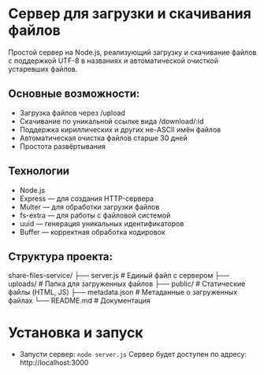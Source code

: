 # Сервер для загрузки и скачивания файлов
Простой сервер на Node.js, реализующий загрузку и скачивание файлов с поддержкой UTF-8 в названиях и автоматической очисткой устаревших файлов.

## Основные возможности:
- Загрузка файлов через /upload
- Скачивание по уникальной ссылке вида /download/:id
- Поддержка кириллических и других не-ASCII имён файлов
- Автоматическая очистка файлов старше 30 дней
- Простота развёртывания

## Технологии
- Node.js
- Express — для создания HTTP-сервера
- Multer — для обработки загрузки файлов
- fs-extra — для работы с файловой системой
- uuid — генерация уникальных идентификаторов
- Buffer — корректная обработка кодировок

## Структура проекта:

share-files-service/
├── server.js              # Единый файл с сервером 
├── uploads/               # Папка для загруженных файлов
├── public/                # Статические файлы (HTML, JS)
├── metadata.json          # Метаданные о загруженных файлах
└── README.md              # Документация

# Установка и запуск
- Запусти сервер:
`node server.js`
Сервер будет доступен по адресу: http://localhost:3000
